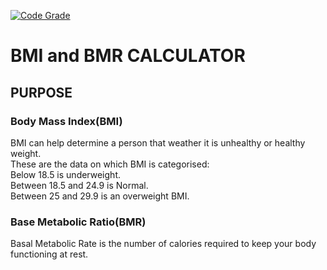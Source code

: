 [![Code Grade](https://www.code-inspector.com/project/18971/score/svg)](tps://frontend.code-inspector.com/public/project/18971/Vishal/dashboard)
# BMI and BMR CALCULATOR
## PURPOSE
### Body Mass Index(BMI)
BMI can help determine a person that weather it is unhealthy or healthy weight.</br>
These are the data on which BMI is categorised:</br>
Below 18.5 is underweight.</br>
Between 18.5 and 24.9 is Normal.</br>
Between 25 and 29.9 is an overweight BMI.</br>
### Base Metabolic Ratio(BMR)
Basal Metabolic Rate is the number of calories required to keep your body functioning at rest.
